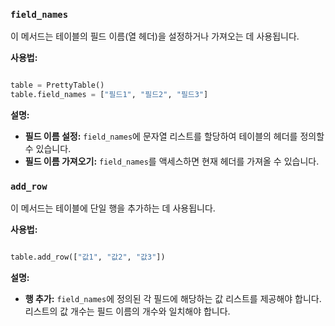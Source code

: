 ### `field_names`

이 메서드는 테이블의 필드 이름(열 헤더)을 설정하거나 가져오는 데 사용됩니다.

**사용법:**

```python

table = PrettyTable()
table.field_names = ["필드1", "필드2", "필드3"]
```

**설명:**

- **필드 이름 설정:** `field_names`에 문자열 리스트를 할당하여 테이블의 헤더를 정의할 수 있습니다.
- **필드 이름 가져오기:** `field_names`를 액세스하면 현재 헤더를 가져올 수 있습니다.

### `add_row`

이 메서드는 테이블에 단일 행을 추가하는 데 사용됩니다.

**사용법:**

```python

table.add_row(["값1", "값2", "값3"])
```

**설명:**

- **행 추가:** `field_names`에 정의된 각 필드에 해당하는 값 리스트를 제공해야 합니다. 리스트의 값 개수는 필드 이름의 개수와 일치해야 합니다.